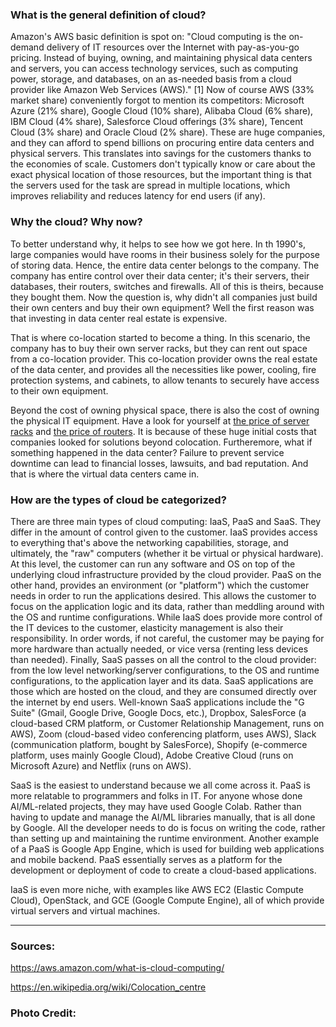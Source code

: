 ### What is the general definition of cloud?

Amazon's AWS basic definition is spot on: "Cloud computing is the on-demand delivery of IT resources over the Internet with pay-as-you-go pricing. Instead of buying, owning, and maintaining physical data centers and servers, you can access technology services, such as computing power, storage, and databases, on an as-needed basis from a cloud provider like Amazon Web Services (AWS)." [1] 
Now of course AWS (33% market share) conveniently forgot to mention its competitors: Microsoft Azure (21% share), Google Cloud (10% share), Alibaba Cloud (6% share), IBM Cloud (4% share), Salesforce Cloud offerings (3% share), Tencent Cloud (3% share) and Oracle Cloud (2% share). 
These are huge companies, and they can afford to spend billions on procuring entire data centers and physical servers. This translates into savings for the customers thanks to the economies of scale. Customers don't typically  know or care about the exact physical location of those resources, but the important thing is that the servers used for the task are spread in multiple locations, which improves reliability and reduces latency for end users (if any).

### Why the cloud? Why now?

To better understand why, it helps to see how we got here. In th 1990's, large companies would have rooms in their business solely for the purpose of storing data. Hence, the entire data center belongs to the company. The company has entire control over their data center; it's their servers, their databases, their routers, switches and firewalls. All of this is theirs, because they bought them. Now the question is, why didn't all companies just build their own centers and buy their own equipment? Well the first reason was that investing in data center real estate is expensive.

That is where co-location started to become a thing. In this scenario, the company has to buy their own server racks, but they can rent out space from a co-location provider. This co-location provider owns the real estate of the data center, and provides all the necessities like power, cooling, fire protection systems, and cabinets, to allow tenants to securely have access to their own equipment.

Beyond the cost of owning physical space, there is also the cost of owning the physical IT equipment. Have a look for yourself at [the price of server racks](https://www.cdw.com/search/servers-server-management/servers/rack-servers/?w=SB2) and [the price of routers](https://www.cdw.com/search/networking/routers/data-routers/?w=RG4). It is because of these huge initial costs that companies looked for solutions beyond colocation. Furtheremore, what if something happened in the data center? Failure to prevent service downtime can lead to financial losses, lawsuits, and bad reputation. And that is where the virtual data centers came in.  


### How are the types of cloud be categorized?

There are three main types of cloud computing: IaaS, PaaS and SaaS. They differ in the amount of control given to the customer. 
IaaS provides access to everything that's above the networking capabilities, storage, and ultimately, the "raw" computers (whether it be virtual or physical hardware). At this level, the customer can run any software and OS on top of the underlying cloud infrastructure provided by the cloud provider. PaaS on the other hand, provides an environment (or "platform") which the customer needs in order to run the applications desired. This allows the customer to focus on the application logic and its data, rather than meddling around with the OS and runtime configurations. While IaaS does provide more control of the IT devices to the customer, elasticity management is also their responsibility. In order words, if not careful, the customer may be paying for more hardware than actually needed, or vice versa (renting less devices than needed). Finally, SaaS passes on all the control to the cloud provider: from the low level networking/server configurations, to the OS and runtime configurations, to the application layer and its data. SaaS applications are those which are hosted on the cloud, and they are consumed directly over the internet by end users. Well-known SaaS applications include the "G Suite" (Gmail, Google Drive, Google Docs, etc.), Dropbox, SalesForce (a cloud-based CRM platform, or Customer Relationship Management, runs on AWS), Zoom (cloud-based video conferencing platform, uses AWS), Slack (communication platform, bought by SalesForce), Shopify (e-commerce platform, uses mainly Google Cloud), Adobe Creative Cloud (runs on Microsoft Azure) and Netflix (runs on AWS).

SaaS is the easiest to understand because we all come across it. PaaS is more relatable to programmers and folks in IT. For anyone whose done AI/ML-related projects, they may have used Google Colab. Rather than having to update and manage the AI/ML libraries manually, that is all done by Google. All the developer needs to do is focus on writing the code, rather than setting up and maintaining the runtime environment. Another example of a PaaS is Google App Engine, which is used for building web applications and mobile backend. PaaS essentially serves as a platform for the development or deployment of code to create a cloud-based applications.

IaaS is even more niche, with examples like AWS EC2 (Elastic Compute Cloud), OpenStack, and GCE (Google Compute Engine), all of which provide virtual servers and virtual machines.

---

### Sources:
<https://aws.amazon.com/what-is-cloud-computing/>

<https://en.wikipedia.org/wiki/Colocation_centre>


### Photo Credit:

